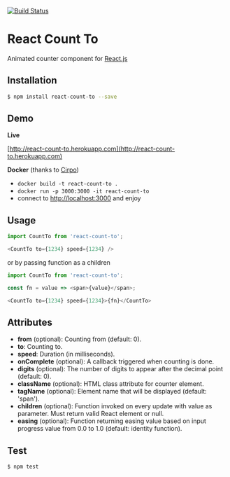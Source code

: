 [![Build Status](https://travis-ci.org/MicheleBertoli/react-count-to.svg?branch=master)](https://travis-ci.org/MicheleBertoli/react-count-to)

React Count To
==============

Animated counter  component for [React.js](http://facebook.github.io/react/)

Installation
------------

```sh
$ npm install react-count-to --save
```

Demo
----

**Live**

[http://react-count-to.herokuapp.com](http://react-count-to.herokuapp.com)

**Docker** (thanks to [Cirpo](https://github.com/cirpo))

- `docker build -t react-count-to .`
- `docker run -p 3000:3000 -it react-count-to`
- connect to [http://localhost:3000](http://localhost:3000) and enjoy

Usage
-----

```javascript
import CountTo from 'react-count-to';

<CountTo to={1234} speed={1234} />
```

or by passing function as a children
 
```javascript
import CountTo from 'react-count-to';

const fn = value => <span>{value}</span>;

<CountTo to={1234} speed={1234}>{fn}</CountTo>
```

Attributes
----------

- **from** (optional): Counting from (default: 0).
- **to**: Counting to.
- **speed**: Duration (in milliseconds).
- **onComplete** (optional): A callback triggered when counting is done.
- **digits** (optional): The number of digits to appear after the decimal point (default: 0).
- **className** (optional): HTML class attribute for counter element.
- **tagName** (optional): Element name that will be displayed (default: 'span').
- **children** (optional): Function invoked on every update with value as parameter. Must return valid React element or null.
- **easing** (optional): Function returning easing value based on input progress value from 0.0 to 1.0 (default: identity function).

Test
----

```sh
$ npm test
```

